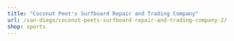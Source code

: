 ```yaml
---
title: "Coconut Peet's Surfboard Repair and Trading Company"
url: /san-diego/coconut-peets-surfboard-repair-and-trading-company-2/
shop: sports
---
```

